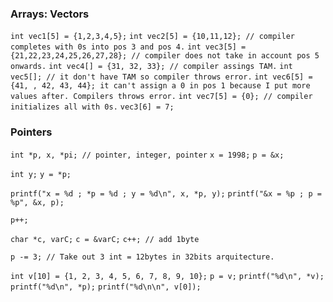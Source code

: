 ### Arrays: Vectors
`int vec1[5] = {1,2,3,4,5};`
`int vec2[5] = {10,11,12}; // compiler completes with 0s into pos 3 and pos 4.`
`int vec3[5] = {21,22,23,24,25,26,27,28}; // compiler does not take in account pos 5 onwards.`
`int vec4[] = {31, 32, 33}; // compiler assings TAM.`
`int vec5[]; // it don't have TAM so compiler throws error.`
`int vec6[5] = {41, , 42, 43, 44}; it can't assign a 0 in pos 1 because I put more values after. Compilers throws error.`
`int vec7[5] = {0}; // compiler initializes all with 0s.`
`vec3[6] = 7;`

### Pointers
`int *p, x, *pi; // pointer, integer, pointer`
`x = 1998;`
`p = &x;`

`int y;`
`y = *p;`

`printf("x = %d ; *p = %d ; y = %d\n", x, *p, y);`
`printf("&x = %p ; p = %p", &x, p);`

`p++;`

`char *c, varC;`
`c = &varC;`
`c++; // add 1byte`

`p -= 3; // Take out 3 int = 12bytes in 32bits arquitecture.`

`int v[10] = {1, 2, 3, 4, 5, 6, 7, 8, 9, 10};`
`p = v;`
`printf("%d\n", *v);`
`printf("%d\n", *p);`
`printf("%d\n\n", v[0]);`
